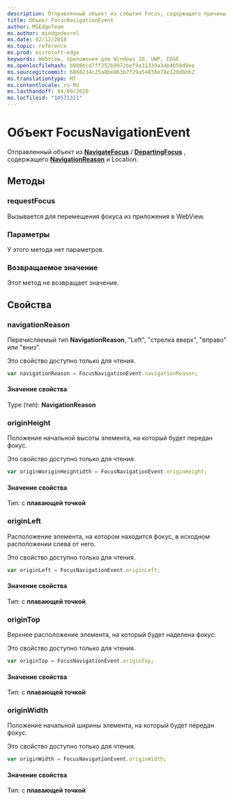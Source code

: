 ```yaml
---
description: Отправленный объект из события Focus, содержащего причины навигации и расположение
title: Объект FocusNavigationEvent
author: MSEdgeTeam
ms.author: msedgedevrel
ms.date: 02/12/2018
ms.topic: reference
ms.prod: microsoft-edge
keywords: WebView, приложения для Windows 10, UWP, EDGE
ms.openlocfilehash: b988bcd7ff252b9972bef9a31339a34b4b58d9ee
ms.sourcegitcommit: 6860234c25a8be863b7f29a54838e78e120dbb62
ms.translationtype: MT
ms.contentlocale: ru-RU
ms.lasthandoff: 04/09/2020
ms.locfileid: "10571311"
---
```

# Объект FocusNavigationEvent

Отправленный объект из [**NavigateFocus**](../webview.md#navigatefocus) / [**DepartingFocus**](../webview.md#departingfocus) , содержащего [**NavigationReason**](#navigationreason) и Location. 

## Методы

### requestFocus

Вызывается для перемещения фокуса из приложения в WebView.

### Параметры

У этого метода нет параметров.

### Возвращаемое значение

Этот метод не возвращает значение.

## Свойства
    
### navigationReason

Перечисляемый тип **NavigationReason**, "Left", "стрелка вверх", "вправо" или "вниз". 

Это свойство доступно только для чтения.

```js
var navigationReason = FocusNavigationEvent.navigationReason;
```

#### Значение свойства
Type (тип): **NavigationReason**

### originHeight

Положение начальной высоты элемента, на который будет передан фокус.

Это свойство доступно только для чтения.

```js
var originWoriginHeightidth = FocusNavigationEvent.originHeight;
```

#### Значение свойства
Тип: с **плавающей точкой**

### originLeft

Расположение элемента, на котором находится фокус, в исходном расположении слева от него.

Это свойство доступно только для чтения.

```js
var originLeft = FocusNavigationEvent.originLeft;
```

#### Значение свойства
Тип: с **плавающей точкой**

### originTop

Верхнее расположение элемента, на который будет наделена фокус.

Это свойство доступно только для чтения.

```js
var originTop = FocusNavigationEvent.originTop;
```

#### Значение свойства
Тип: с **плавающей точкой**

### originWidth

Положение начальной ширины элемента, на который будет передан фокус.

Это свойство доступно только для чтения.

```js
var originWidth = FocusNavigationEvent.originWidth;
```

#### Значение свойства
Тип: с **плавающей точкой**

